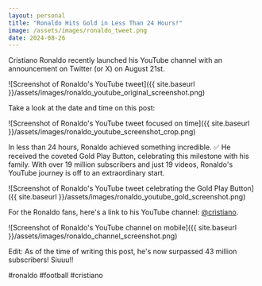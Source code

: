 ```yaml
---
layout: personal
title: "Ronaldo Hits Gold in Less Than 24 Hours!"
image: /assets/images/ronaldo_tweet.png
date: 2024-08-26
---
```


Cristiano Ronaldo recently launched his YouTube channel with an announcement on Twitter (or X) on August 21st.

![Screenshot of Ronaldo's YouTube tweet]({{ site.baseurl }}/assets/images/ronaldo_youtube_original_screenshot.png)

Take a look at the date and time on this post:

![Screenshot of Ronaldo's YouTube tweet focused on time]({{ site.baseurl }}/assets/images/ronaldo_youtube_screenshot_crop.png)

In less than 24 hours, Ronaldo achieved something incredible. ✅ He received the coveted Gold Play Button, celebrating this milestone with his family. With over 19 million subscribers and just 19 videos, Ronaldo's YouTube journey is off to an extraordinary start.

![Screenshot of Ronaldo's YouTube tweet celebrating the Gold Play Button]({{ site.baseurl }}/assets/images/ronaldo_youtube_gold_screenshot.png)

For the Ronaldo fans, here's a link to his YouTube channel: [@cristiano](https://www.youtube.com/@cristiano).

![Screenshot of Ronaldo's YouTube channel on mobile]({{ site.baseurl }}/assets/images/ronaldo_channel_screenshot.png)

Edit: As of the time of writing this post, he's now surpassed 43 million subscribers! Siuuu!!

#ronaldo #football #cristiano
